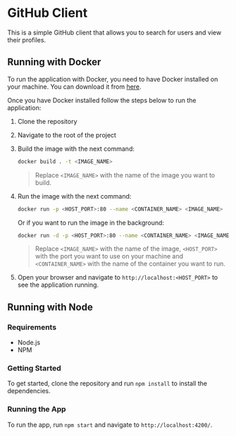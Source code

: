 # GitHub Client
This is a simple GitHub client that allows you to search for users and view their profiles.

## Running with Docker
To run the application with Docker, you need to have Docker installed on your machine. You can download it from [here](https://www.docker.com/products/docker-desktop).

Once you have Docker installed follow the steps below to run the application:
1. Clone the repository
2. Navigate to the root of the project
3. Build the image with the next command:

    ```bash
    docker build . -t <IMAGE_NAME>
    ```
    > Replace `<IMAGE_NAME>` with the name of the image you want to build.
4. Run the image with the next command:

    ```bash
    docker run -p <HOST_PORT>:80 --name <CONTAINER_NAME> <IMAGE_NAME>
    ```

    Or if you want to run the image in the background:

    ```bash
    docker run -d -p <HOST_PORT>:80 --name <CONTAINER_NAME> <IMAGE_NAME>
    ```

    > Replace `<IMAGE_NAME>` with the name of the image, `<HOST_PORT>` with the port you want to use on your machine and `<CONTAINER_NAME>` with the name of the container you want to run.
  
5. Open your browser and navigate to `http://localhost:<HOST_PORT>` to see the application running.

## Running with Node

### Requirements
- Node.js
- NPM

### Getting Started
To get started, clone the repository and run `npm install` to install the dependencies.

### Running the App
To run the app, run `npm start` and navigate to `http://localhost:4200/`.
